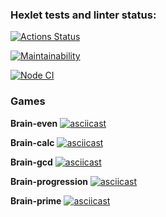 ### Hexlet tests and linter status:
[![Actions Status](https://github.com/Nikitereh/frontend-project-lvl1/workflows/hexlet-check/badge.svg)](https://github.com/Nikitereh/frontend-project-lvl1/actions)

[![Maintainability](https://api.codeclimate.com/v1/badges/a99a88d28ad37a79dbf6/maintainability)](https://codeclimate.com/github/Nikitereh/frontend-project-lvl1)

[![Node CI](https://github.com/Nikitereh/frontend-project-lvl1/actions/workflows/nodejs.yml/badge.svg)](https://github.com/Nikitereh/frontend-project-lvl1/actions/workflows/nodejs.yml)

### Games

**Brain-even**
[![asciicast](https://asciinema.org/a/cDuRIAO1IVpFH85IUPr8SUOBw.svg)](https://asciinema.org/a/cDuRIAO1IVpFH85IUPr8SUOBw)

**Brain-calc**
[![asciicast](https://asciinema.org/a/0lA6r0Q7bs5nBG8Tp0EtYTiKJ.svg)](https://asciinema.org/a/0lA6r0Q7bs5nBG8Tp0EtYTiKJ)

**Brain-gcd**
[![asciicast](https://asciinema.org/a/1pBZ8S4oikgMsqJAnV00IjtOQ.svg)](https://asciinema.org/a/1pBZ8S4oikgMsqJAnV00IjtOQ)

**Brain-progression**
[![asciicast](https://asciinema.org/a/m0jDHA4CCYEf36Aayb4NBcTfn.svg)](https://asciinema.org/a/m0jDHA4CCYEf36Aayb4NBcTfn)

**Brain-prime**
[![asciicast](https://asciinema.org/a/XWHdVWLqvXPwDKyC46F5XHd1q.svg)](https://asciinema.org/a/XWHdVWLqvXPwDKyC46F5XHd1q)

